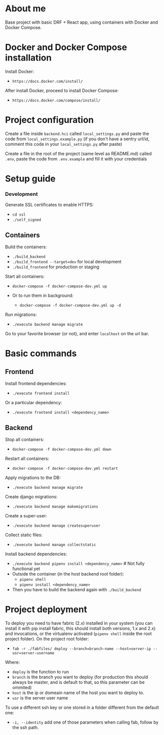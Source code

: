 # About me

Base project with basic DRF + React app, using containers with Docker and Docker Compose.

# Docker and Docker Compose installation

Install Docker:

- `https://docs.docker.com/install/`

After install Docker, proceed to install Docker Compose:

- `https://docs.docker.com/compose/install/`

#  Project configuration

Create a file inside `backend.hci` called `local_settings.py` and paste the code from `local_settings.example.py`
(if you don't have a sentry url/id, comment this code in your `local_settings.py` after paste)

Create a file in the root of the project (same level as README.md) called `.env`, paste the code from `.env.example` and fill it with your credentials

# Setup guide

### Development

Generate SSL certificates to enable HTTPS:
- `cd ssl`
- `./self_signed`

## Containers

Build the containers:

- `./build_backend`
- `./build_frontend --target=dev` for local development 
- `./build_frontend` for production or staging

Start all containers:

- `docker-compose -f docker-compose-dev.yml up`

- Or to run them in background:

  - `docker-compose -f docker-compose-dev.yml up -d`

Run migrations:

- `./execute backend manage migrate`

Go to your favorite browser (or not), and enter `localhost` on the url bar.

# Basic commands

## Frontend

Install frontend dependencies:

- `./execute frontend install`

Or a particular dependency:

- `./execute frontend install <dependency_name>`

## Backend

Stop all containers:

- `docker-compose -f docker-compose-dev.yml down`

Restart all containers:

- `docker-compose -f docker-compose-dev.yml restart`

Apply migrations to the DB:

- `./execute backend manage migrate`

Create django migrations:

- `./execute backend manage makemigrations`

Create a super-user:

- `./execute backend manage createsuperuser`

Collect static files:

- `./execute backend manage collectstatic`

Install backend dependencies:

- `./execute backend pipenv install <dependency_name>` # Not fully functional yet
-  Outside the container (in the host backend root folder):
    - `pipenv shell`
    - `pipenv install <dependency_name>`
- Then you have to build the backend again with `./build_backend`


# Project deployment

To deploy you need to have fabric (2.x) installed in your system (you can install it with pip install fabric, this should install both versions, 1.x and 2.x) and invocations, or the virtualenv activated (`pipenv shell` inside the root project folder).
On the project root folder:
- `fab -r ./fabfiles/ deploy --branch=branch-name --host=server-ip --usr=server-username`

Where:
- `deploy` is the function to run
- `branch` is the branch you want to deploy (for production this should always be master, and is default to that, so this parameter can be ommited)
- `host` is the ip or domeain name of the host you want to deploy to.
- `usr` is the server user name

To use a different ssh key or one stored in a folder different from the default one:
- `-i, --identity` add one of those parameters when calling fab, follow by the ssh path.